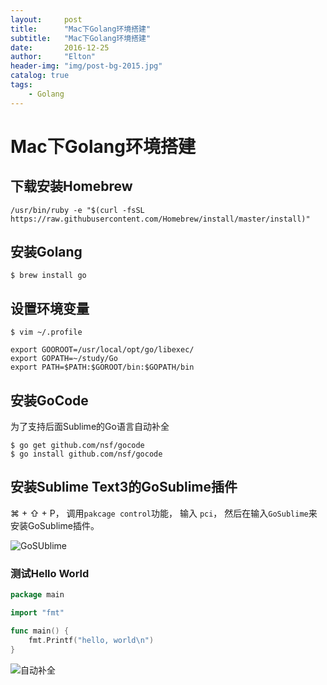 ```yaml
---
layout:     post
title:      "Mac下Golang环境搭建"
subtitle:   "Mac下Golang环境搭建"
date:       2016-12-25
author:     "Elton"
header-img: "img/post-bg-2015.jpg"
catalog: true
tags:
    - Golang
---
```


# Mac下Golang环境搭建
## 下载安装Homebrew

```
/usr/bin/ruby -e "$(curl -fsSL https://raw.githubusercontent.com/Homebrew/install/master/install)"
```

## 安装Golang

```Shell
$ brew install go
```

## 设置环境变量

```Shell
$ vim ~/.profile

export GOOROOT=/usr/local/opt/go/libexec/
export GOPATH=~/study/Go
export PATH=$PATH:$GOROOT/bin:$GOPATH/bin
```

## 安装GoCode
为了支持后面Sublime的Go语言自动补全

```
$ go get github.com/nsf/gocode
$ go install github.com/nsf/gocode
```

## 安装Sublime Text3的GoSublime插件

⌘ + ⇧ + P， 调用```pakcage control```功能， 输入 ```pci```， 然后在输入```GoSublime```来安装GoSublime插件。

![GoSUblime](http://www.vckai.com/static/up/image/20150505/1432353719.png)

### 测试Hello World

```Go
package main

import "fmt"

func main() {
    fmt.Printf("hello, world\n")
}
```

![自动补全](http://www.vckai.com/static/up/image/20150505/1432354894.png)
